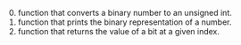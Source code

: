 0. function that converts a binary number to an unsigned int.
1. function that prints the binary representation of a number.
2. function that returns the value of a bit at a given index.
